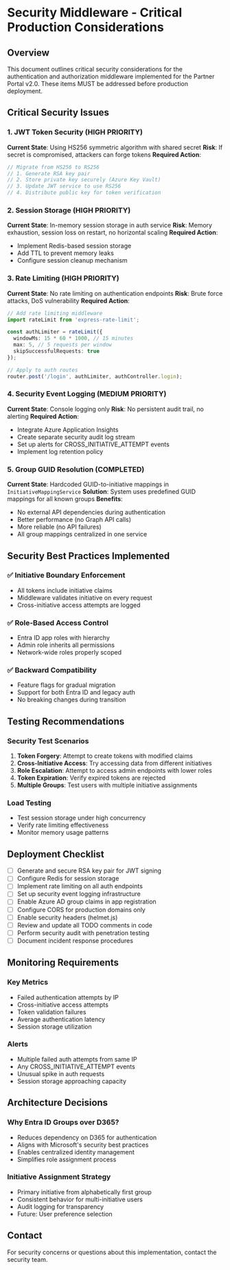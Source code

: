 # Security Middleware - Critical Production Considerations

## Overview
This document outlines critical security considerations for the authentication and authorization middleware implemented for the Partner Portal v2.0. These items MUST be addressed before production deployment.

## Critical Security Issues

### 1. JWT Token Security (HIGH PRIORITY)
**Current State**: Using HS256 symmetric algorithm with shared secret
**Risk**: If secret is compromised, attackers can forge tokens
**Required Action**:
```typescript
// Migrate from HS256 to RS256
// 1. Generate RSA key pair
// 2. Store private key securely (Azure Key Vault)
// 3. Update JWT service to use RS256
// 4. Distribute public key for token verification
```

### 2. Session Storage (HIGH PRIORITY)
**Current State**: In-memory session storage in auth service
**Risk**: Memory exhaustion, session loss on restart, no horizontal scaling
**Required Action**:
- Implement Redis-based session storage
- Add TTL to prevent memory leaks
- Configure session cleanup mechanism

### 3. Rate Limiting (HIGH PRIORITY)
**Current State**: No rate limiting on authentication endpoints
**Risk**: Brute force attacks, DoS vulnerability
**Required Action**:
```typescript
// Add rate limiting middleware
import rateLimit from 'express-rate-limit';

const authLimiter = rateLimit({
  windowMs: 15 * 60 * 1000, // 15 minutes
  max: 5, // 5 requests per window
  skipSuccessfulRequests: true
});

// Apply to auth routes
router.post('/login', authLimiter, authController.login);
```

### 4. Security Event Logging (MEDIUM PRIORITY)
**Current State**: Console logging only
**Risk**: No persistent audit trail, no alerting
**Required Action**:
- Integrate Azure Application Insights
- Create separate security audit log stream
- Set up alerts for CROSS_INITIATIVE_ATTEMPT events
- Implement log retention policy

### 5. Group GUID Resolution (COMPLETED)
**Current State**: Hardcoded GUID-to-initiative mappings in `InitiativeMappingService`
**Solution**: System uses predefined GUID mappings for all known groups
**Benefits**:
- No external API dependencies during authentication
- Better performance (no Graph API calls)
- More reliable (no API failures)
- All group mappings centralized in one service

## Security Best Practices Implemented

### ✅ Initiative Boundary Enforcement
- All tokens include initiative claims
- Middleware validates initiative on every request
- Cross-initiative access attempts are logged

### ✅ Role-Based Access Control
- Entra ID app roles with hierarchy
- Admin role inherits all permissions
- Network-wide roles properly scoped

### ✅ Backward Compatibility
- Feature flags for gradual migration
- Support for both Entra ID and legacy auth
- No breaking changes during transition

## Testing Recommendations

### Security Test Scenarios
1. **Token Forgery**: Attempt to create tokens with modified claims
2. **Cross-Initiative Access**: Try accessing data from different initiatives
3. **Role Escalation**: Attempt to access admin endpoints with lower roles
4. **Token Expiration**: Verify expired tokens are rejected
5. **Multiple Groups**: Test users with multiple initiative assignments

### Load Testing
- Test session storage under high concurrency
- Verify rate limiting effectiveness
- Monitor memory usage patterns

## Deployment Checklist

- [ ] Generate and secure RSA key pair for JWT signing
- [ ] Configure Redis for session storage
- [ ] Implement rate limiting on all auth endpoints
- [ ] Set up security event logging infrastructure
- [ ] Enable Azure AD group claims in app registration
- [ ] Configure CORS for production domains only
- [ ] Enable security headers (helmet.js)
- [ ] Review and update all TODO comments in code
- [ ] Perform security audit with penetration testing
- [ ] Document incident response procedures

## Monitoring Requirements

### Key Metrics
- Failed authentication attempts by IP
- Cross-initiative access attempts
- Token validation failures
- Average authentication latency
- Session storage utilization

### Alerts
- Multiple failed auth attempts from same IP
- Any CROSS_INITIATIVE_ATTEMPT events
- Unusual spike in auth requests
- Session storage approaching capacity

## Architecture Decisions

### Why Entra ID Groups over D365?
- Reduces dependency on D365 for authentication
- Aligns with Microsoft's security best practices
- Enables centralized identity management
- Simplifies role assignment process

### Initiative Assignment Strategy
- Primary initiative from alphabetically first group
- Consistent behavior for multi-initiative users
- Audit logging for transparency
- Future: User preference selection

## Contact
For security concerns or questions about this implementation, contact the security team.